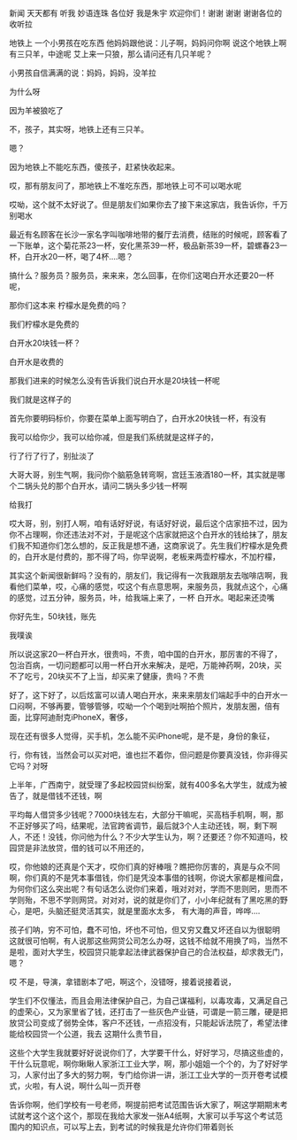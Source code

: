 新闻 天天都有 听我 妙语连珠  各位好 我是朱宇 欢迎你们！谢谢 谢谢  谢谢各位的收听拉

地铁上 一个小男孩在吃东西 他妈妈跟他说：儿子啊，妈妈问你啊 说这个地铁上啊 有三只羊，中途呢 艾上来一只狼，那么请问还有几只羊呢？

小男孩自信满满的说：妈妈，妈妈，没羊拉

为什么呀

因为羊被狼吃了

不，孩子，其实呀，地铁上还有三只羊。

嗯？

因为地铁上不能吃东西，傻孩子，赶紧快收起来。

哎，那有朋友问了，那地铁上不准吃东西，那地铁上可不可以喝水呢

哎呦，这个就不太好说了。但是朋友们如果你去了接下来这家店，我告诉你，千万别喝水

最近有名顾客在长沙一家名字叫咖啡地带的餐厅去消费，结账的时候呢，顾客看了一下账单，这个菊花茶23一杯，安化黑茶39一杯，极品新茶39一杯，碧螺春23一杯，白开水20一杯，喝了4杯....嗯？

搞什么？服务员？服务员，来来来，怎么回事，在你们这喝白开水还要20一杯呢，

那你们这本来 柠檬水是免费的吗？

我们柠檬水是免费的 

白开水20块钱一杯？

白开水是收费的

那我们进来的时候怎么没有告诉我们说白开水是20块钱一杯呢

我们就是这样子的

首先你要明码标价，你要在菜单上面写明白了，白开水20快钱一杯，有没有

我可以给你少，我可以给你减，但是我们系统就是这样子的，

行了行了行了，别扯淡了

大哥大哥，别生气啊，我问你个脑筋急转弯啊，宫廷玉液酒180一杯，其实就是哪个二锅头兑的那个白开水，请问二锅头多少钱一杯啊

给我打

哎大哥，别，别打人啊，咱有话好好说，有话好好说，最后这个店家扭不过，因为你不占理啊，你还违法对不对，于是呢这个店家就把这个白开水的钱给抹了，朋友们我不知道你们怎么想的，反正我是想不通，这商家说了。先生我们柠檬水是免费的，白开水是付费的，那不得了吗，你早说啊，老板来两壶柠檬水，不加柠檬，

其实这个新闻很新鲜吗？没有的，朋友们，我记得有一次我跟朋友去咖啡店啊，我看他们菜单，哎，心痛的感觉，哎这个有点意思啊，来服务员，我就点这个，心痛的感觉，过五分钟，服务员，咔，给我端上来了，一杯 白开水。喝起来还烫嘴

你好先生，50块钱，账先

我噗诶

所以说这家20一杯白开水，很贵吗，不贵，咱中国的白开水，那厉害的不得了，包治百病，一切问题都可以用一杯白开水来解决，是吧，万能神药啊，20块，买不了吃亏，20块买不了上当，却买来了健康，贵吗？不贵

好了，这下好了，以后炫富可以请人喝白开水，来来来朋友们端起手中的白开水一口闷啊，不够再要，管够管够，哎呦一个个喝到吐啊拍个照片，发朋友圈，倍有面，比穿阿迪耐克iPhoneX，奢侈，

现在还有很多人觉得，买手机，怎么能不买iPhone呢，是不是，身份的象征，

行，你有钱，当然会可以买对吧，谁也拦不着你，但问题是你要真没钱，你非得买它吗？对呀

上半年，广西南宁，就受理了多起校园贷纠纷案，就有400多名大学生，就成为被告了，就是借钱不还钱，啊

平均每人借贷多少钱呢？7000块钱左右，大部分干嘛呢，买高档手机啊，啊，那不正好够买了吗，结果呢，法官跨省调节，最后就3个人主动还钱，啊，剩下啊人，不还！没钱，你问他为什么？不少大学生认为，啊？还要还？你不知道吗，校园贷是非法放贷，借的钱可以不用还的，

哎，你他娘的还真是个天才，哎你们真的好棒哦？瞧把你厉害的，真是与众不同啊，你们真的不是凭本事借钱，你们是凭没本事借的钱啊，你说大家都是椎间盘，为何你们这么突出呢？有句话怎么说你们来着，哦对对对，学而不思则罔，思而不学则殆，不思不学则网贷。对对对，说的就是你们了，小小年纪就有了黑吃黑的野心，是吧，头脑还挺灵活其实，就是里面水太多， 有大海的声音，哗哗....

孩子们呐，穷不可怕，蠢不可怕，坏也不可怕，但又穷又蠢又坏还自以为很聪明 这就很可怕啊，有人说那这些网贷公司怎么办呀，这钱不给就不用换了吗，当然不是啦，面对大学生，校园贷只能拿起法律武器保护自己的合法权益，却求救无门，嗯？

哎 不是，导演，拿错剧本了吧，啊这个，没错呀，接着说接着说，

学生们不仅懂法，而且会用法律保护自己，为自己谋福利，以毒攻毒，又满足自己的虚荣心，又为家里省了钱，还打击了一些灰色产业链，可谓是一箭三雕，硬是把放贷公司变成了弱势全体，客户不还钱，一点招没有，只能起诉法院了，希望法律能给校园贷一个公道，我去 这期什么贵节目，

这些个大学生我就要好好说说你们了，大学要干什么，好好学习，尽搞这些虚的，干什么玩意呢，啊你瞅瞅人家浙江工业大学，啊，那小姐姐一个个的，为了好好学习，人家付出了多大的努力啊，专门给你讲一讲，浙江工业大学的一页开卷考试模式，火啦，有人说，啊什么叫一页开卷

告诉你啊，他们学校有一号老师，啊提前把考试范围告诉大家了，啊这学期期末考试就考这个这个这个，那现在我给大家发一张A4纸啊，大家可以手写这个考试范围内的知识点，可以写上去，到考试的时候我是允许你们带着则长